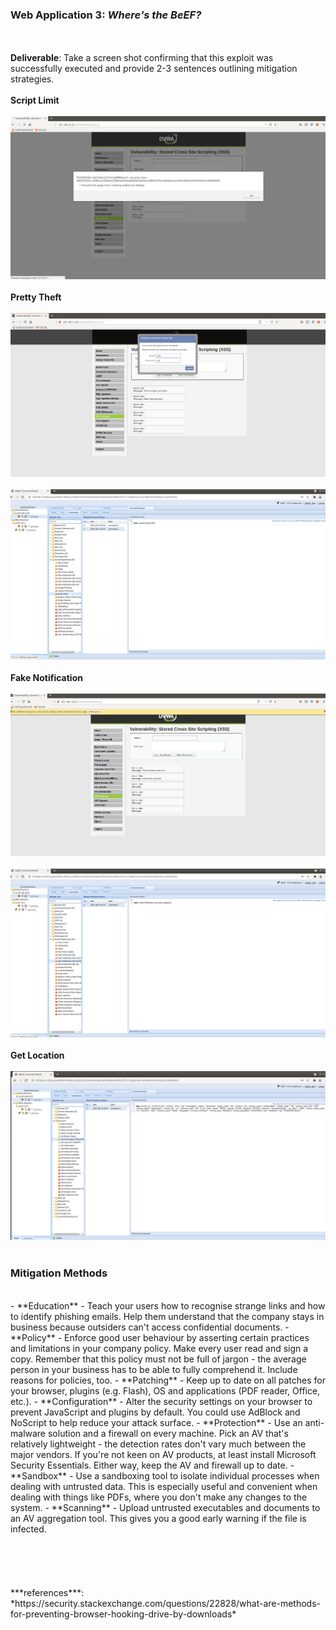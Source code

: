 ### Web Application 3: *Where's the BeEF?*
<br/><br/>
**Deliverable**: Take a screen shot confirming that this exploit was successfully executed and provide 2-3 sentences outlining mitigation strategies.
<br/><br/>
**Script Limit**
<br/><br/>
![WebApp3scriptlimit](https://github.com/kryshael/Week-15-Homework/blob/main/Assets/Screenshots/WebApp3scriptlimit.png)
<br/><br/>
**Pretty Theft**
<br/><br/>
![WebApp3prettytheft](https://github.com/kryshael/Week-15-Homework/blob/main/Assets/Screenshots/WebApp3prettytheft.png)
<br/><br/>
![WebApp3prettytheft](https://github.com/kryshael/Week-15-Homework/blob/main/Assets/Screenshots/WebApp3prettytheft1.png)
<br/><br/>
**Fake Notification**
<br/><br/>
![WebApp3prettytheft](https://github.com/kryshael/Week-15-Homework/blob/main/Assets/Screenshots/WebApp3fakenotification.png)
<br/><br/>
![WebApp3prettytheft](https://github.com/kryshael/Week-15-Homework/blob/main/Assets/Screenshots/WebApp3fakenotification1.png)
<br/><br/>
**Get Location**
<br/><br/>
![WebApp3prettytheft](https://github.com/kryshael/Week-15-Homework/blob/main/Assets/Screenshots/WebApp3geolocation.png)
<br/><br/>
### Mitigation Methods
<br/>
- **Education**
  - Teach your users how to recognise strange links and how to identify phishing emails. Help them understand that the company stays in business because outsiders can't access confidential documents.
- **Policy**
  - Enforce good user behaviour by asserting certain practices and limitations in your company policy. Make every user read and sign a copy. Remember that this policy must not be full of jargon - the average person in your business has to be able to fully comprehend it. Include reasons for policies, too.
- **Patching**
  - Keep up to date on all patches for your browser, plugins (e.g. Flash), OS and applications (PDF reader, Office, etc.).
- **Configuration**
  - Alter the security settings on your browser to prevent JavaScript and plugins by default. You could use AdBlock and NoScript to help reduce your attack surface.
- **Protection**
  - Use an anti-malware solution and a firewall on every machine. Pick an AV that's relatively lightweight - the detection rates don't vary much between the major vendors. If you're not keen on AV products, at least install Microsoft Security Essentials. Either way, keep the AV and firewall up to date.
- **Sandbox**
  - Use a sandboxing tool to isolate individual processes when dealing with untrusted data. This is especially useful and convenient when dealing with things like PDFs, where you don't make any changes to the system.
- **Scanning**
  - Upload untrusted executables and documents to an AV aggregation tool. This gives you a good early warning if the file is infected.
<br/><br/><br/><br/><br/><br/>
***references***: *https://security.stackexchange.com/questions/22828/what-are-methods-for-preventing-browser-hooking-drive-by-downloads*

